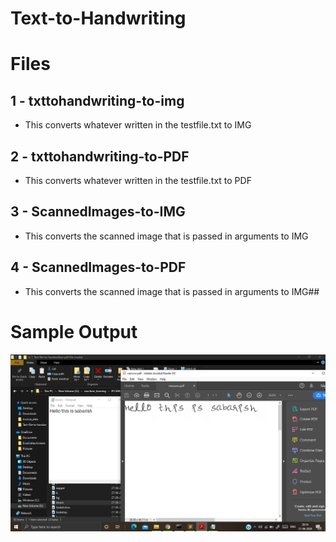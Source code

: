
# Text-to-Handwriting


# Files

## 1 - txttohandwriting-to-img
	
	

 - This converts whatever written in the testfile.txt to IMG


## 2 - txttohandwriting-to-PDF

- This converts whatever written in the testfile.txt to PDF
## 3 - ScannedImages-to-IMG
- This converts the scanned image that is passed in arguments to IMG

## 4 - ScannedImages-to-PDF
- This converts the scanned image that is passed in arguments to IMG## 
# Sample Output
![Sample Output](https://github.com/sabarishkumaran/Text-to-Handwriting/blob/master/Sample-output.png)
